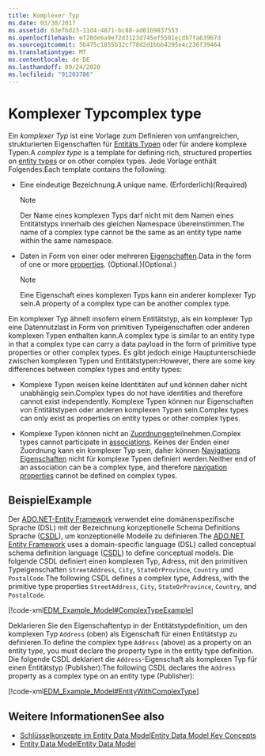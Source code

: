 ```yaml
---
title: Komplexer Typ
ms.date: 03/30/2017
ms.assetid: 63efbd23-11d4-4871-bc88-ad01b9837553
ms.openlocfilehash: ef20de6a9e72d3123d745ef5501ecdb7fa63967d
ms.sourcegitcommit: 5b475c1855b32cf78d2d1bbb4295e4c236f39464
ms.translationtype: MT
ms.contentlocale: de-DE
ms.lasthandoff: 09/24/2020
ms.locfileid: "91203786"
---
```

# <a name="complex-type"></a><span data-ttu-id="902bc-102">Komplexer Typ</span><span class="sxs-lookup"><span data-stu-id="902bc-102">complex type</span></span>

<span data-ttu-id="902bc-103">Ein *komplexer Typ* ist eine Vorlage zum Definieren von umfangreichen, strukturierten Eigenschaften für [Entitäts Typen](entity-type.md) oder für andere komplexe Typen.</span><span class="sxs-lookup"><span data-stu-id="902bc-103">A *complex type* is a template for defining rich, structured properties on [entity types](entity-type.md) or on other complex types.</span></span> <span data-ttu-id="902bc-104">Jede Vorlage enthält Folgendes:</span><span class="sxs-lookup"><span data-stu-id="902bc-104">Each template contains the following:</span></span>  
  
- <span data-ttu-id="902bc-105">Eine eindeutige Bezeichnung.</span><span class="sxs-lookup"><span data-stu-id="902bc-105">A unique name.</span></span> <span data-ttu-id="902bc-106">(Erforderlich)</span><span class="sxs-lookup"><span data-stu-id="902bc-106">(Required)</span></span>  
  
    > [!NOTE]
    > <span data-ttu-id="902bc-107">Der Name eines komplexen Typs darf nicht mit dem Namen eines Entitätstyps innerhalb des gleichen Namespace übereinstimmen.</span><span class="sxs-lookup"><span data-stu-id="902bc-107">The name of a complex type cannot be the same as an entity type name within the same namespace.</span></span>  
  
- <span data-ttu-id="902bc-108">Daten in Form von einer oder mehreren [Eigenschaften](property.md).</span><span class="sxs-lookup"><span data-stu-id="902bc-108">Data in the form of one or more [properties](property.md).</span></span> <span data-ttu-id="902bc-109">(Optional.)</span><span class="sxs-lookup"><span data-stu-id="902bc-109">(Optional.)</span></span>  
  
    > [!NOTE]
    > <span data-ttu-id="902bc-110">Eine Eigenschaft eines komplexen Typs kann ein anderer komplexer Typ sein.</span><span class="sxs-lookup"><span data-stu-id="902bc-110">A property of a complex type can be another complex type.</span></span>  
  
 <span data-ttu-id="902bc-111">Ein komplexer Typ ähnelt insofern einem Entitätstyp, als ein komplexer Typ eine Datennutzlast in Form von primitiven Typeigenschaften oder anderen komplexen Typen enthalten kann.</span><span class="sxs-lookup"><span data-stu-id="902bc-111">A complex type is similar to an entity type in that a complex type can carry a data payload in the form of primitive type properties or other complex types.</span></span> <span data-ttu-id="902bc-112">Es gibt jedoch einige Hauptunterschiede zwischen komplexen Typen und Entitätstypen:</span><span class="sxs-lookup"><span data-stu-id="902bc-112">However, there are some key differences between complex types and entity types:</span></span>  
  
- <span data-ttu-id="902bc-113">Komplexe Typen weisen keine Identitäten auf und können daher nicht unabhängig sein.</span><span class="sxs-lookup"><span data-stu-id="902bc-113">Complex types do not have identities and therefore cannot exist independently.</span></span> <span data-ttu-id="902bc-114">Komplexe Typen können nur Eigenschaften von Entitätstypen oder anderen komplexen Typen sein.</span><span class="sxs-lookup"><span data-stu-id="902bc-114">Complex types can only exist as properties on entity types or other complex types.</span></span>  
  
- <span data-ttu-id="902bc-115">Komplexe Typen können nicht an [Zuordnungen](association-type.md)teilnehmen.</span><span class="sxs-lookup"><span data-stu-id="902bc-115">Complex types cannot participate in [associations](association-type.md).</span></span> <span data-ttu-id="902bc-116">Keines der Enden einer Zuordnung kann ein komplexer Typ sein, daher können [Navigations Eigenschaften](navigation-property.md) nicht für komplexe Typen definiert werden.</span><span class="sxs-lookup"><span data-stu-id="902bc-116">Neither end of an association can be a complex type, and therefore [navigation properties](navigation-property.md) cannot be defined on complex types.</span></span>  
  
## <a name="example"></a><span data-ttu-id="902bc-117">Beispiel</span><span class="sxs-lookup"><span data-stu-id="902bc-117">Example</span></span>  

 <span data-ttu-id="902bc-118">Der [ADO.NET-Entity Framework](./ef/index.md) verwendet eine domänenspezifische Sprache (DSL) mit der Bezeichnung konzeptionelle Schema Definitions Sprache ([CSDL](/ef/ef6/modeling/designer/advanced/edmx/csdl-spec)), um konzeptionelle Modelle zu definieren.</span><span class="sxs-lookup"><span data-stu-id="902bc-118">The [ADO.NET Entity Framework](./ef/index.md) uses a domain-specific language (DSL) called conceptual schema definition language ([CSDL](/ef/ef6/modeling/designer/advanced/edmx/csdl-spec)) to define conceptual models.</span></span> <span data-ttu-id="902bc-119">Die folgende CSDL definiert einen komplexen Typ, Adress, mit den primitiven Typeigenschaften `StreetAddress`, `City`, `StateOrProvince`, `Country` und `PostalCode`.</span><span class="sxs-lookup"><span data-stu-id="902bc-119">The following CSDL defines a complex type, Address, with the primitive type properties `StreetAddress`, `City`, `StateOrProvince`, `Country`, and `PostalCode`.</span></span>  
  
 [!code-xml[EDM_Example_Model#ComplexTypeExample](../../../../samples/snippets/xml/VS_Snippets_Data/edm_example_model/xml/books2.edmx#complextypeexample)]  
  
 <span data-ttu-id="902bc-120">Deklarieren Sie den Eigenschaftentyp in der Entitätstypdefinition, um den komplexen Typ `Address` (oben) als Eigenschaft für einen Entitätstyp zu definieren.</span><span class="sxs-lookup"><span data-stu-id="902bc-120">To define the complex type `Address` (above) as a property on an entity type, you must declare the property type in the entity type definition.</span></span> <span data-ttu-id="902bc-121">Die folgende CSDL deklariert die `Address`-Eigenschaft als komplexen Typ für einen Entitätstyp (Publisher):</span><span class="sxs-lookup"><span data-stu-id="902bc-121">The following CSDL declares the `Address` property as a complex type on an entity type (Publisher):</span></span>  
  
 [!code-xml[EDM_Example_Model#EntityWithComplexType](../../../../samples/snippets/xml/VS_Snippets_Data/edm_example_model/xml/books3.edmx#entitywithcomplextype)]  
  
## <a name="see-also"></a><span data-ttu-id="902bc-122">Weitere Informationen</span><span class="sxs-lookup"><span data-stu-id="902bc-122">See also</span></span>

- [<span data-ttu-id="902bc-123">Schlüsselkonzepte im Entity Data Model</span><span class="sxs-lookup"><span data-stu-id="902bc-123">Entity Data Model Key Concepts</span></span>](entity-data-model-key-concepts.md)
- [<span data-ttu-id="902bc-124">Entity Data Model</span><span class="sxs-lookup"><span data-stu-id="902bc-124">Entity Data Model</span></span>](entity-data-model.md)
